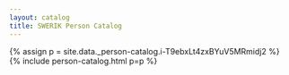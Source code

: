 ```yaml
---
layout: catalog
title: SWERIK Person Catalog
---
```

{% assign p = site.data._person-catalog.i-T9ebxLt4zxBYuV5MRmidj2 %}
{% include person-catalog.html p=p %}

